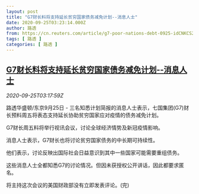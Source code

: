 ```yaml
---
layout: post
title: "G7财长料将支持延长贫穷国家债务减免计划--消息人士"
date: 2020-09-25T03:23:14.000Z
author: 路透
from: https://cn.reuters.com/article/g7-poor-nations-debt-0925-idCNKCS26G08Q
tags: [ 路透 ]
categories: [ 路透 ]
---
```

<!--1601004194000-->
[G7财长料将支持延长贫穷国家债务减免计划--消息人士](https://cn.reuters.com/article/g7-poor-nations-debt-0925-idCNKCS26G08Q)
------

<div>
<div><i>2020-09-25T03:17:59Z</i></div><p>路透华盛顿/东京9月25日 - 三名知悉计划简报的消息人士表示，七国集团(G7)财长预料周五将表态支持延长协助贫穷国家应对疫情的债务减免计划。</p><p>G7财长周五料将举行视讯会议，讨论全球经济情势及新冠疫情影响。</p><p>消息人士表示，G7财长也将讨论贫穷国家债务的中长期可持续性。</p><p>他们表示，讨论反映出国际社会日益意识到其中一些国家可能需要重组债务。</p><p>这些消息人士全都知悉G7的讨论情况。但因未获授权公开讲话，因此都要求匿名。</p><p>将主持这次会议的美国财政部没有立即发表评论。(完)</p>
</div>

